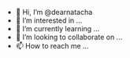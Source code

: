 - 👋 Hi, I’m @dearnatacha
- 👀 I’m interested in ...
- 🌱 I’m currently learning ...
- 💞️ I’m looking to collaborate on ...
- 📫 How to reach me ...

<!---
dearnatacha/dearnatacha is a ✨ special ✨ repository because its `README.md` (this file) appears on your GitHub profile.
You can click the Preview link to take a look at your changes.
--->
